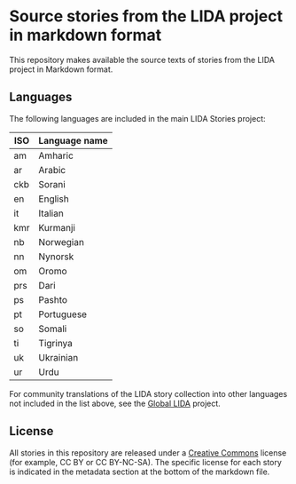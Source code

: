 # Source stories from the LIDA project in markdown format

This repository makes available the source texts of stories from the LIDA project in Markdown format.

## Languages

The following languages are included in the main LIDA Stories project:

ISO | Language name
--- | -------------
am | Amharic
ar | Arabic
ckb | Sorani
en | English
it | Italian
kmr | Kurmanji
nb | Norwegian
nn | Nynorsk
om | Oromo
prs | Dari
ps | Pashto
pt | Portuguese
so | Somali
ti | Tigrinya
uk | Ukrainian
ur | Urdu

For community translations of the LIDA story collection into other languages not included in the list above, see the [Global LIDA](https://github.com/global-asp/global-lida) project.

## License

All stories in this repository are released under a [Creative Commons](https://creativecommons.org/) license (for example, CC BY or CC BY-NC-SA). The specific license for each story is indicated in the metadata section at the bottom of the markdown file.
